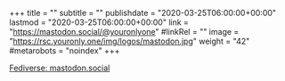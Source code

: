 +++
title = ""
subtitle = ""
publishdate = "2020-03-25T06:00:00+00:00"
lastmod = "2020-03-25T06:00:00+00:00"
link = "https://mastodon.social/@youronlyone"
#linkRel = ""
image = "https://rsc.youronly.one/img/logos/mastodon.jpg"
weight = "42"
#metarobots = "noindex"
+++

[Fediverse: mastodon.social](https://mastodon.social/@youronlyone "Fediverse: mastodon.social")
